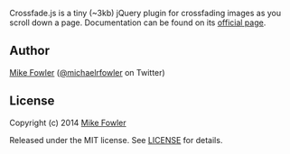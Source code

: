 Crossfade.js is a tiny (~3kb) jQuery plugin for crossfading images as you scroll down a page. Documentation can be found on its [official page](http://mikefowler.me/crossfade.js).

## Author

[Mike Fowler](http://github.com/mikefowler) ([@michaelrfowler](http://twitter.com/michaelrfowler) on Twitter)

## License

Copyright (c) 2014 [Mike Fowler](http://github.com/mikefowler)

Released under the MIT license. See [LICENSE](https://github.com/mikefowler/crossfade.js/blob/master/LICENSE) for details.
